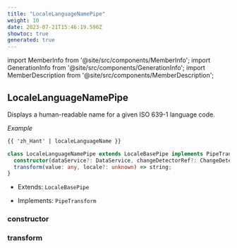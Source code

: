 ```yaml
---
title: "LocaleLanguageNamePipe"
weight: 10
date: 2023-07-21T15:46:19.596Z
showtoc: true
generated: true
---
```

<!-- This file was generated from the Vendure source. Do not modify. Instead, re-run the "docs:build" script -->
import MemberInfo from '@site/src/components/MemberInfo';
import GenerationInfo from '@site/src/components/GenerationInfo';
import MemberDescription from '@site/src/components/MemberDescription';


## LocaleLanguageNamePipe

<GenerationInfo sourceFile="packages/admin-ui/src/lib/core/src/shared/pipes/locale-language-name.pipe.ts" sourceLine="18" packageName="@vendure/admin-ui" />

Displays a human-readable name for a given ISO 639-1 language code.

*Example*

```HTML
{{ 'zh_Hant' | localeLanguageName }}
```

```ts title="Signature"
class LocaleLanguageNamePipe extends LocaleBasePipe implements PipeTransform {
  constructor(dataService?: DataService, changeDetectorRef?: ChangeDetectorRef)
  transform(value: any, locale?: unknown) => string;
}
```
* Extends: <code>LocaleBasePipe</code>


* Implements: <code>PipeTransform</code>



<div className="members-wrapper">

### constructor

<MemberInfo kind="method" type="(dataService?: <a href='/reference/admin-ui-api/providers/data-service#dataservice'>DataService</a>, changeDetectorRef?: ChangeDetectorRef) => LocaleLanguageNamePipe"   />


### transform

<MemberInfo kind="method" type="(value: any, locale?: unknown) => string"   />




</div>
